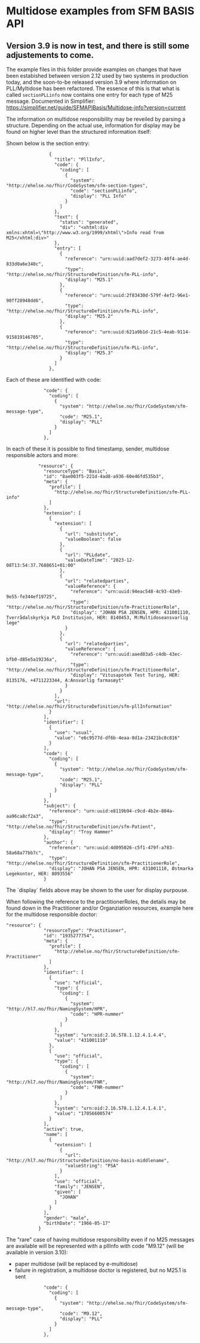 # Multidose examples from SFM BASIS API
## Version 3.9 is now in test, and there is still some adjustements to come.

The example files in this folder provide examples on changes that have been estabished between version 2.12 used by two systems in production today, and the soon-to-be released version 3.9 where information on PLL/Myltidose has been refactored. The essence of this is that what is called `sectionPLLinfo` now contains one entry for each type of M25 message.
Documented in Simplifier: https://simplifier.net/guide/SFMAPIBasis/Multidose-info?version=current 

The information on multidose responsibility may be reveiled by parsing a structure. Depending on the actual use, information for display may be found on higher level than the structured information itself:


Shown below is the section entry:
```
                {
                  "title": "PllInfo",
                  "code": {
                    "coding": [
                      {
                        "system": "http://ehelse.no/fhir/CodeSystem/sfm-section-types",
                        "code": "sectionPLLinfo",
                        "display": "PLL Info"
                      }
                    ]
                  },
                  "text": {
                    "status": "generated",
                    "div": "<xhtml:div xmlns:xhtml=\"http://www.w3.org/1999/xhtml\">Info read from M25</xhtml:div>"
                  },
                  "entry": [
                    {
                      "reference": "urn:uuid:aad7def2-3273-40f4-ae4d-833d0a6e340c",
                      "type": "http://ehelse.no/fhir/StructureDefinition/sfm-PLL-info",
                      "display": "M25.1"
                    },
                    {
                      "reference": "urn:uuid:2f83430d-579f-4ef2-96e1-90ff28948dd6",
                      "type": "http://ehelse.no/fhir/StructureDefinition/sfm-PLL-info",
                      "display": "M25.2"
                    },
                    {
                      "reference": "urn:uuid:621a9b1d-21c5-4eab-9114-915819146705",
                      "type": "http://ehelse.no/fhir/StructureDefinition/sfm-PLL-info",
                      "display": "M25.3"
                    }
                  ]
                },
```
Each of these are identified with code:
```
              "code": {
                "coding": [
                  {
                    "system": "http://ehelse.no/fhir/CodeSystem/sfm-message-type",
                    "code": "M25.1",
                    "display": "PLL"
                  }
                ]
              },
```

In each of these it is possible to find timestamp, sender, multidose responsible actors and more:
```
            "resource": {
              "resourceType": "Basic",
              "id": "8ae003f5-221d-4ad8-a936-60e46fd535b3",
              "meta": {
                "profile": [
                  "http://ehelse.no/fhir/StructureDefinition/sfm-PLL-info"
                ]
              },
              "extension": [
                {
                  "extension": [
                    {
                      "url": "substitute",
                      "valueBoolean": false
                    },
                    {
                      "url": "PLLdate",
                      "valueDateTime": "2023-12-08T13:54:37.7688651+01:00"
                    },
                    {
                      "url": "relatedparties",
                      "valueReference": {
                        "reference": "urn:uuid:94eac548-4c93-43e9-9e55-fe344ef19725",
                        "type": "http://ehelse.no/fhir/StructureDefinition/sfm-PractitionerRole",
                        "display": "JOHAN PSA JENSEN, HPR: 431001110, Tverrådalskyrkja PLO Institusjon, HER: 8140453, M:Multidoseansvarlig lege"
                      }
                    },
                    {
                      "url": "relatedparties",
                      "valueReference": {
                        "reference": "urn:uuid:aaed83a5-c4db-43ec-bfb0-d85e5a19236a",
                        "type": "http://ehelse.no/fhir/StructureDefinition/sfm-PractitionerRole",
                        "display": "Vitusapotek Test Turing, HER: 8135176, +4711223344, A:Ansvarlig farmasøyt"
                      }
                    }
                  ],
                  "url": "http://ehelse.no/fhir/StructureDefinition/sfm-pllInformation"
                }
              ],
              "identifier": [
                {
                  "use": "usual",
                  "value": "e6c9577d-df6b-4eaa-8d1a-23421bc8c816"
                }
              ],
              "code": {
                "coding": [
                  {
                    "system": "http://ehelse.no/fhir/CodeSystem/sfm-message-type",
                    "code": "M25.1",
                    "display": "PLL"
                  }
                ]
              },
              "subject": {
                "reference": "urn:uuid:e8119b94-c9cd-4b2e-804a-aa96ca8cf2a3",
                "type": "http://ehelse.no/fhir/StructureDefinition/sfm-Patient",
                "display": "Troy Hammer"
              },
              "author": {
                "reference": "urn:uuid:4d095026-c5f1-479f-a783-58a68a77bb7c",
                "type": "http://ehelse.no/fhir/StructureDefinition/sfm-PractitionerRole",
                "display": "JOHAN PSA JENSEN, HPR: 431001110, Østmarka Legekontor, HER: 8093556"
              }

```
The ´display´ fields above may be shown to the user for display purpouse.

When following the reference to the practitionerRoles, the details may be found down in the Practitioner and/or Organziation resources, example here for the multidose responsible doctor:
```
"resource": {
              "resourceType": "Practitioner",
              "id": "1935277754",
              "meta": {
                "profile": [
                  "http://ehelse.no/fhir/StructureDefinition/sfm-Practitioner"
                ]
              },
              "identifier": [
                {
                  "use": "official",
                  "type": {
                    "coding": [
                      {
                        "system": "http://hl7.no/fhir/NamingSystem/HPR",
                        "code": "HPR-nummer"
                      }
                    ]
                  },
                  "system": "urn:oid:2.16.578.1.12.4.1.4.4",
                  "value": "431001110"
                },
                {
                  "use": "official",
                  "type": {
                    "coding": [
                      {
                        "system": "http://hl7.no/fhir/NamingSystem/FNR",
                        "code": "FNR-nummer"
                      }
                    ]
                  },
                  "system": "urn:oid:2.16.578.1.12.4.1.4.1",
                  "value": "17056600574"
                }
              ],
              "active": true,
              "name": [
                {
                  "extension": [
                    {
                      "url": "http://hl7.no/fhir/StructureDefinition/no-basis-middlename",
                      "valueString": "PSA"
                    }
                  ],
                  "use": "official",
                  "family": "JENSEN",
                  "given": [
                    "JOHAN"
                  ]
                }
              ],
              "gender": "male",
              "birthDate": "1966-05-17"
            }
```
The "rare" case of having multidose responsibility even if no M25 messages are available will be represented with a pllInfo with code "M9.12" (will be available in version 3.10):
* paper multidose (will be replaced by e-multidose)
* failure in registration, a multidose doctor is registered, but no M25.1 is sent


```
              "code": {
                "coding": [
                  {
                    "system": "http://ehelse.no/fhir/CodeSystem/sfm-message-type",
                    "code": "M9.12",
                    "display": "PLL"
                  }
                ]
              },
```

